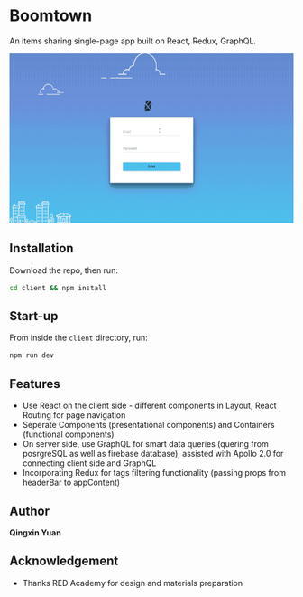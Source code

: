 # Boomtown

An items sharing single-page app built on React, Redux, GraphQL.

<img src="./boomtown-demo.gif" width="600" height="300">

## Installation

Download the repo, then run:

```bash
cd client && npm install
```

## Start-up

From inside the `client` directory, run:

```bash
npm run dev
```

## Features

* Use React on the client side - different components in Layout, React Routing for page navigation
* Seperate Components (presentational components) and Containers (functional components)
* On server side, use GraphQL for smart data queries (quering from posrgreSQL as well as firebase database), assisted with Apollo 2.0 for connecting client side and GraphQL
* Incorporating Redux for tags filtering functionality (passing props from headerBar to appContent)

## Author

**Qingxin Yuan**

## Acknowledgement

* Thanks RED Academy for design and materials preparation
